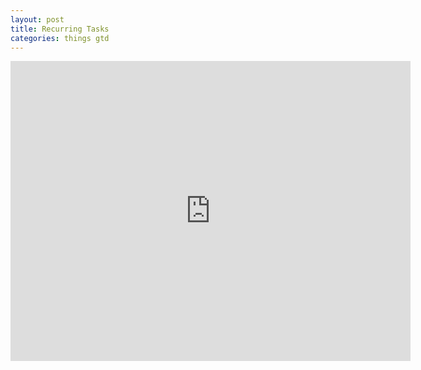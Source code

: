 ```yaml
---
layout: post
title: Recurring Tasks
categories: things gtd
---
```


<iframe width="640" height="480" src="http://www.youtube.com/embed/43RWE6tflPQ" frameborder="0" allowfullscreen></iframe>
